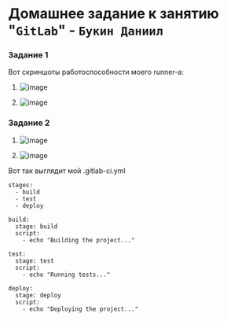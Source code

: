 # Домашнее задание к занятию "`GitLab`" - `Букин Даниил`

### Задание 1

Вот скриншоты работоспособности моего runner-а:

1. ![image](https://img.inmyroom.ru/inmyroom/resize/700x700/jpg:85/uploads/photo/file/66/66a5/jpg_1000_66a54503-3af6-4ff2-840f-85e6b640b9c5.jpg?sign=92b4b224d95aa02a4c1c9e29e0c3c8fb4aa20a97eab1c3681a45ab0fcea079c3)

2. ![image](https://krasivosti.pro/uploads/posts/2021-04/1617983816_2-p-kot-na-stule-3.jpg)

### Задание 2

1. ![image](https://github.com/Llyffy/Homework/assets/53367937/90e4a86f-c8b6-4d61-88a3-cf1a67733fc9)

2. ![image](https://github.com/Llyffy/Homework/assets/53367937/ee741e05-7c40-4e03-a2bc-385ac74ac95f)

Вот так выглядит мой .gitlab-ci.yml
```
stages:
  - build
  - test
  - deploy

build:
  stage: build
  script:
    - echo "Building the project..."

test:
  stage: test
  script:
    - echo "Running tests..."

deploy:
  stage: deploy
  script:
    - echo "Deploying the project..."

```
